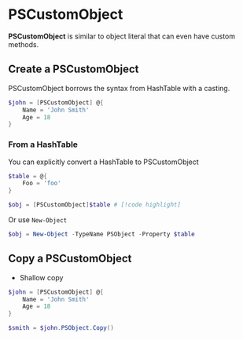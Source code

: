 # PSCustomObject

**PSCustomObject** is similar to object literal that can even have custom methods.

## Create a PSCustomObject

PSCustomObject borrows the syntax from HashTable with a casting.

```ps1
$john = [PSCustomObject] @{
    Name = 'John Smith' 
    Age = 18
}
```

### From a HashTable

You can explicitly convert a HashTable to PSCustomObject

```ps1
$table = @{
    Foo = 'foo'
}

$obj = [PSCustomObject]$table # [!code highlight] 
```

Or use `New-Object`

```ps1
$obj = New-Object -TypeName PSObject -Property $table
```

## Copy a PSCustomObject

- Shallow copy

```ps1
$john = [PSCustomObject] @{
    Name = 'John Smith' 
    Age = 18
}

$smith = $john.PSObject.Copy()
```
